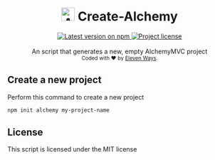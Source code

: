 <h1 align="center">
  <img src="https://protoblast.develry.be/media/static/alchemy-small.png" width=30 alt="Alchemy logo"/>
  <b>Create-Alchemy</b>
</h1>

<div align="center">
  <!-- Version - npm -->
  <a href="https://www.npmjs.com/package/create-alchemy">
    <img src="https://img.shields.io/npm/v/create-alchemy.svg" alt="Latest version on npm" />
  </a>

  <!-- License - MIT -->
  <a href="https://github.com/11ways/create-alchemy#license">
    <img src="https://img.shields.io/github/license/11ways/create-alchemy.svg" alt="Project license" />
  </a>
</div>
<br>
<div align="center">
  An script that generates a new, empty AlchemyMVC project
</div>
<div align="center">
  <sub>
    Coded with ❤️ by <a href="#authors">Eleven Ways</a>.
  </sub>
</div>

## Create a new project

Perform this command to create a new project

```bash
npm init alchemy my-project-name
```

## License

This script is licensed under the MIT license